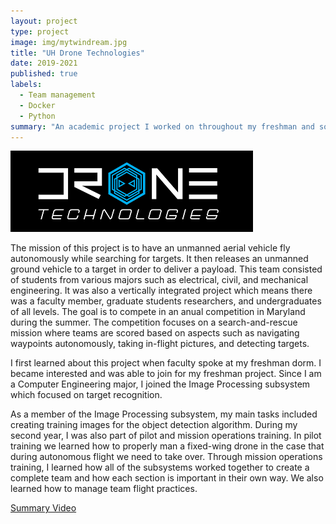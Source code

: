 ```yaml
---
layout: project
type: project
image: img/mytwindream.jpg
title: "UH Drone Technologies"
date: 2019-2021
published: true
labels:
  - Team management
  - Docker
  - Python
summary: "An academic project I worked on throughout my freshman and sophomore year."
---
```


<img class="img-fluid" src="../img/uhdt.png">

The mission of this project is to have an unmanned aerial vehicle fly autonomously while searching for targets.  It then releases an unmanned ground vehicle to a target in order to deliver a payload.  This team consisted of students from various majors such as electrical, civil, and mechanical engineering.  It was also a vertically integrated project which means there was a faculty member, graduate students researchers, and undergraduates of all levels.  The goal is to compete in an anual competition in Maryland during the summer.  The competition focuses on a search-and-rescue mission where teams are scored based on aspects such as navigating waypoints autonomously, taking in-flight pictures, and detecting targets.

I first learned about this project when faculty spoke at my freshman dorm.  I became interested and was able to join for my freshman project.  Since I am a Computer Engineering major, I joined the Image Processing subsystem which focused on target recognition.

As a member of the Image Processing subsystem, my main tasks included creating training images for the object detection algorithm.  During my second year, I was also part of pilot and mission operations training.  In pilot training we learned how to properly man a fixed-wing drone in the case that during autonomous flight we need to take over.  Through mission operations training, I learned how all of the subsystems worked together to create a complete team and how each section is important in their own way.  We also learned how to manage team flight practices.

[Summary Video](https://youtu.be/oxSvIZsWEM8)
